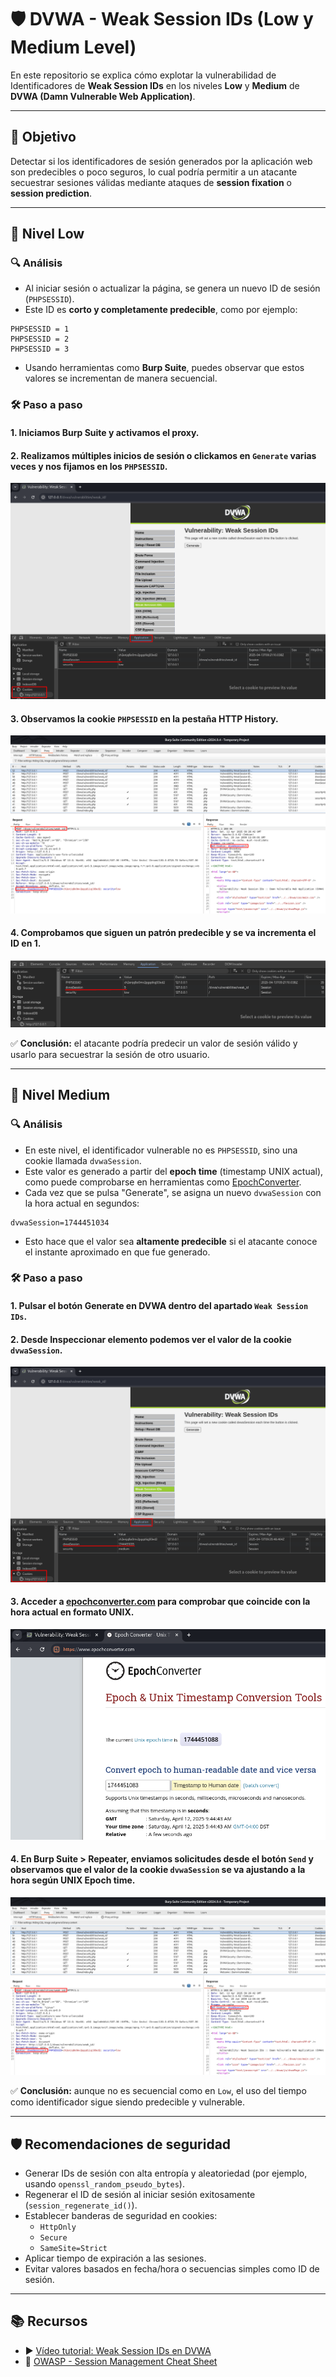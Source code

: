 # 🛡️ DVWA - Weak Session IDs (Low y Medium Level)

En este repositorio se explica cómo explotar la vulnerabilidad de Identificadores de **Weak Session IDs** en los niveles **Low** y **Medium** de **DVWA (Damn Vulnerable Web Application)**.

---

## 🎯 Objetivo

Detectar si los identificadores de sesión generados por la aplicación web son predecibles o poco seguros, lo cual podría permitir a un atacante secuestrar sesiones válidas mediante ataques de **session fixation** o **session prediction**.

---

## 🔧 Nivel Low

### 🔍 Análisis

- Al iniciar sesión o actualizar la página, se genera un nuevo ID de sesión (`PHPSESSID`).
- Este ID es **corto y completamente predecible**, como por ejemplo:

```
PHPSESSID = 1
PHPSESSID = 2
PHPSESSID = 3
```

- Usando herramientas como **Burp Suite**, puedes observar que estos valores se incrementan de manera secuencial.

### 🛠 Paso a paso

#### 1. Iniciamos Burp Suite y activamos el proxy.
  
#### 2. Realizamos múltiples inicios de sesión o clickamos en `Generate` varias veces y nos fijamos en los `PHPSESSID`.

![WSI_Low](assets/WSI_Low.png) 

#### 3. Observamos la cookie `PHPSESSID` en la pestaña **HTTP History**.

![BurpSuite_Peticion](assets/WSI_BurpSuite.png) 

#### 4. Comprobamos que siguen un patrón predecible y se va incrementa el ID en 1.

![WSI_Lowv2](assets/WSI_Lowv2.png) 


✅ **Conclusión:** el atacante podría predecir un valor de sesión válido y usarlo para secuestrar la sesión de otro usuario.

---

## 🔧 Nivel Medium

### 🔍 Análisis

- En este nivel, el identificador vulnerable no es `PHPSESSID`, sino una cookie llamada `dvwaSession`.
- Este valor es generado a partir del **epoch time** (timestamp UNIX actual), como puede comprobarse en herramientas como [EpochConverter](https://www.epochconverter.com/).
- Cada vez que se pulsa "Generate", se asigna un nuevo `dvwaSession` con la hora actual en segundos:

```
dvwaSession=1744451034
```

- Esto hace que el valor sea **altamente predecible** si el atacante conoce el instante aproximado en que fue generado.

### 🛠 Paso a paso

#### 1. Pulsar el botón **Generate** en DVWA dentro del apartado `Weak Session IDs`.
#### 2. Desde **Inspeccionar elemento** podemos ver el valor de la cookie `dvwaSession`.

![WSI_Medium](assets/WSI_Medium.png)  

#### 3. Acceder a [epochconverter.com](https://www.epochconverter.com/) para comprobar que coincide con la hora actual en formato UNIX.

![WSI_EpochConverter](assets/WSI_EpochConverter.png) 

#### 4. En **Burp Suite > Repeater**, enviamos solicitudes desde el botón `Send` y observamos que el valor de la cookie `dvwaSession` se va ajustando a la hora según **UNIX Epoch time**.

![WSI_BurpSuite](assets/WSI_BurpSuite.png) 

✅ **Conclusión:** aunque no es secuencial como en `Low`, el uso del tiempo como identificador sigue siendo predecible y vulnerable.

---

## 🛡️ Recomendaciones de seguridad

- Generar IDs de sesión con alta entropía y aleatoriedad (por ejemplo, usando `openssl_random_pseudo_bytes`).
- Regenerar el ID de sesión al iniciar sesión exitosamente (`session_regenerate_id()`).
- Establecer banderas de seguridad en cookies:
  - `HttpOnly`
  - `Secure`
  - `SameSite=Strict`
- Aplicar tiempo de expiración a las sesiones.
- Evitar valores basados en fecha/hora o secuencias simples como ID de sesión.

---

## 📚 Recursos

- ▶️ [Vídeo tutorial: Weak Session IDs en DVWA](https://www.youtube.com/watch?v=xzKEXAdlxPU&list=PLHUKi1UlEgOJLPSFZaFKMoexpM6qhOb4Q&index=10)
- 📖 [OWASP - Session Management Cheat Sheet](https://cheatsheetseries.owasp.org/cheatsheets/Session_Management_Cheat_Sheet.html)
